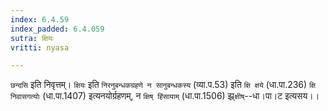 ```yaml
---
index: 6.4.59
index_padded: 6.4.059
sutra: क्षियः
vritti: nyasa

---
```

`छन्दसि` इति निवृत्तम्। `क्षियः` इति `निरनुबन्धकग्रहणे न सानुबन्धकस्य` (व्या.प.53) इति `क्षि क्षये` (धा.पा.236) `क्षि निवासगत्योः` (धा.पा.1407) इत्यनयोर्ग्रहणम्, न `क्षिष् हिंसायाम्` (धा.पा.1506) झ्र्`क्षीष्`--धा।पा।ट इत्यसय।।
